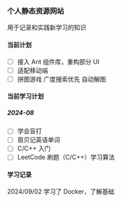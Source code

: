 ### 个人静态资源网站

用于记录和实践新学习的知识

#### 当前计划

- [ ] 接入 Ant 组件库，重构部分 UI
- [ ] 适配移动端
- [ ] 拼图游戏 广度搜索优先 自动解图

#### 当前学习计划

##### 2024-08

- [ ] 学会盲打
- [ ] 扇贝记英语单词
- [ ] C/C++ 入门
- [ ] LeetCode 刷题（C/C++）学习算法

#### 学习记录

2024/09/02 学习了 Docker，了解基础
